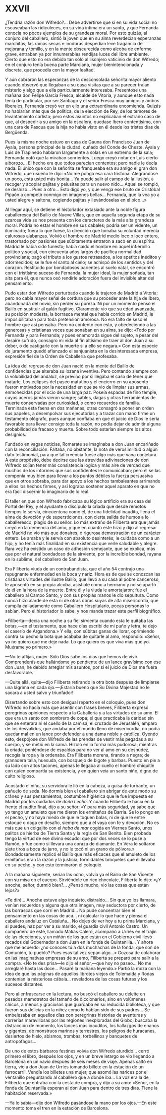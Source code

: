 # XXVII

¿Tendría razón don Wifredo?... Debe advertirse que si en su vida social no
escaseaban las ridiculeces, en su vida íntima era un santo, y que Fernanda
conocía no pocos ejemplos de su grandeza moral. Por esto quizás, al conjuro del
caballero, sintió la joven que en su alma reverdecían esperanzas marchitas; las
ramas secas e inodoras despedían leve fragancia de mejorana y tomillo, y en la
mente obscurecida como alcoba de enfermo grave, entraban ya por innumerables
rendijas luces del libre ambiente. Cierto que esto no era debido tan sólo al
lisonjero vaticinio de don Wifredo; en el conjuro tenía buena parte Marciana,
mujer bienintencionada y discreta, que procedía con la mayor lealtad.

Y aún cobraron las esperanzas de la desconsolada señorita mayor aliento cuando
observó que llegaban a su casa visitas que a su parecer traían misterio y algo
que a ella particularmente interesaba. Presentose una mañana don Felipe García
Fresca, alcalde de Vitoria, y aunque esto nada tenía de particular, por ser
Santiago y el señor Fresca muy amigos y ambos liberales, Fernanda creyó ver en
ello una extraordinaria encomienda. Quizás no hablarían más que de política, de
la elección de Rey, de los temores de levantamiento carlista; pero estos
asuntos no explicaban el extraño caso de que, al despedir a su amigo en la
escalera, quedase Ibero contentísimo, con una cara de Pascua que la hija no
había visto en él desde los tristes días de Bergüenda.

Pues la misma noche estuvo en casa de Gauna don Francisco Juan de Ayala,
persona principal de la ciudad, cuñado del Conde de Cheste. Ayala y Luis de
Trapinedo hablaron largamente a solas en un extremo de la sala; Fernanda notó
que la miraban sonrientes. Luego creyó notar en Luis cierto alborozo... El
hecho era que todos parecían contentos; pero nadie le decía nada. El único que
con la señorita se franqueaba era su amigo el gran don Wifredo, que risueño le
dijo: «No me ponga esa cara tristona. Alegrándose un poco, está usted más
bonita... Ya puede salir al campo de la ilusión, a recoger y acopiar pajitas
y pelusitas para un nuevo nido... Aquel se rompió, se deshizo... Pues a otro...
Esto digo yo, y que venga ese bruto de Cristóbal Pipaón a competir conmigo en
imágenes bellas... Fernanda, que la vea yo a usted alegre y saltona, cogiendo
pajitas y llevándoselas en el pico...»

Al llegar aquí, se detiene el historiador extasiado ante la noble figura
caballeresca del Bailío de Nueve Villas, que en aquella segunda etapa de su
azarosa vida se nos presenta con los caracteres de la más alta grandeza moral.
Podría no estar el hombre en sus cabales; podría ser un vidente, un iluminado;
fuera lo que fuese, la dirección que tomaba su voluntad merecía calurosas
alabanzas. Volvió el hombre de Madrid medio loco o loco entero, trastornado por
pasiones que súbitamente entraron a saco en su espíritu. Madrid le había sido
funesto; había caído el hombre en aquel infiernillo político y social, con
cincuenta años largos de pacífica normalidad provinciana; pagó el tributo a los
gustos retrasados, a los apetitos inéditos y adormecidos; se le fue el santo al
cielo; se achispó de los sentidos y del corazón. Restituido por bondadosos
parientes al suelo natal, se encontró con el tristísimo suceso de Fernanda, la
mujer ideal, la mujer soñada, tan alta para él, que nunca osó rendirle
adoración fuera del invisible altar del pensamiento.

Pudo estar don Wifredo perturbado cuando le trajeron de Madrid a Vitoria; pero
no cabía mayor señal de cordura que su proceder ante la hija de Ibero,
abandonada del novio, sin perder su pureza. Ni por un momento pensó el Bailío
en sustituir al galán fugitivo. Claramente vio que su edad avanzada, su
posición modesta, la borrasca mental que había corrido en Madrid, le
imposibilitaban para toda pretensión amorosa. No era falto de seso el hombre
que así pensaba. Pero no contento con esto, y obedeciendo a las generosas
y cristianas voces que sonaban en su alma, se dijo: «Todo por Fernanda y para
Fernanda; y pues enamorada sigue del sujeto, a pesar del desaire sufrido,
consagro mi vida al fin altísimo de traer al don Juan a su deber, o de
castigarle con la muerte si a ello se negara.» Con esta especie de juramento
quedó afianzado el sanjuanista en la desinteresada empresa, expresión fiel de
la Orden de Caballería que profesaba.

La idea del regreso de don Juan nació en la mente del Bailío de confidencias
que alteraba su lozana inventiva. Pero contando siempre con la volubilidad del
andaluz, se previno por si llegaba el caso de tener que matarle. Los eclipses
del paseo matutino y el encierro en su aposento fueron motivados por la
necesidad en que se vio de limpiar sus armas, enmohecidas por el ocio de una
larga paz. Poseía espadas de fino temple, cuyos aceros jamás vieron sangre;
sables, dagas y otras herramientas de muerte conservadas por curiosidad, o como
recuerdos de familia. Terminada esta faena en dos mañanas, otras consagró
a poner en orden sus papeles, a desempolvar sus ejecutorias y a trazar con mano
firme un testamento ológrafo, pues aunque confiaba en que el juicio de Dios le
sería favorable para llevar consigo toda la razón, no podía dejar de admitir
alguna probabilidad de fracaso y muerte. Sobre todo estarían siempre los altos
designios.

Fundado en vagas noticias, Romarate se imaginaba a don Juan encariñado con la
reconciliación. Faltaba, no obstante, la nota de verosimilitud o algún dato
testimonial, para que tal creencia fuese algo más que vana conjetura. A este
propósito, debe decirse que las atrevidas adivinaciones de don Wifredo solían
tener más consistencia lógica y más aire de verdad que muchos de los informes
que sus confidentes le comunicaban; pero él se las componía muy bien para
llevar a los puntos débiles la fuerza persuasiva que en otros sobraba, para dar
apoyo a los hechos tambaleantes arrimando a ellos los hechos firmes, y así
lograba sostener aquel aparato en que no era fácil discernir lo imaginario de
lo real.

El taller en que don Wifredo fabricaba su lógico artificio era su casa del
Portal del Rey, y el ayudante o discípulo la criada que desde remotos tiempos
le servía, cincuentona como él, de una fidelidad inaudita, llena el alma de
devoción y de supersticiones, con cierta salida de humos a lo caballeresco,
plagio de su señor. Lo más extraño de Filiberta era que jamás creyó en la
demencia del amo, y que en cuanto este hizo y dijo al regresar de Madrid no vio
más que donaires, o rigurosa demostración de un carácter entero. Le amaba y le
servía con absoluto desinterés; le cuidaba como a un hijo, y no tenía más
finalidad en su existencia que verle saludable y alegre. Rara vez ha existido
un caso de adhesión semejante, que se explica, más que por el natural bondadoso
de la sirviente, por la increíble bondad, rayana en lo sublime, del caballero
de San Juan.

Era Filiberta viuda de un contrabandista, que el año 54 contrajo una repugnante
enfermedad en la boca y nariz. Hora es de que se conozcan las cristianas
virtudes del ilustre Bailío, que llevó a su casa al pobre canceroso, le
aposentó en su propia alcoba, asistiole como a hermano y no se apartó de él en
la hora de la muerte. Entre él y la viuda le amortajaron; fue el caballero al
Campo Santo, y con sus propias manos le dio sepultura. Como nunca hizo alarde
de esta ni de otras obras suyas de alta misericordia, que cumplía calladamente
como Caballero Hospitalario, pocas personas lo sabían. Pero el historiador lo
sabe, y nos manda trazar este perfil biográfico.

«Filiberta—decía una noche a su fiel sirvienta cuando esta le quitaba las
botas,—en el testamento, que hace días escribí de mi puño y letra, te dejo el
caserío de Argandona.» Y ella, con súbitas ganas de llorar, oprimiendo contra
su pecho la bota que acababa de quitarle al amo, respondió: «Señor, yo no
quiero que me deje nada. Lo que quiero es que viva más que yo. Muérame yo
primero.»

—No te aflijas, mujer. Sólo Dios sabe los días que hemos de vivir. Comprenderás
que hallándome yo pendiente de un lance gravísimo con ese don Juan, he debido
arreglar mis asuntos, por si el juicio de Dios me fuera desfavorable.

—Quite allá, quite—dijo Filiberta retirando la otra bota después de limpiarse
una lágrima en cada ojo.—¡Estaría bueno que Su Divina Majestad no le sacara
a usted salvo y triunfador!

Disertando sobre esto con desigual reparto en el coloquio, pues don Wifredo no
hacía más que asentir con frases breves, Filiberta expresó peregrinas opiniones
respecto a la Caballería y a las virtudes de su amo. El que era un santo con
sombrero de copa; el que practicaba la caridad sin que se enterara ni el cuello
de la camisa; el cruzado de Jerusalén, amparo de los desvalidos, que andaba por
el mundo lleno de misericordia, no podía quedar mal en un lance por defender
a una dama noble y católica. Oyendo esto, despojose don Wifredo de las prendas
de vestir más pegadas a su cuerpo, y se metió en la cama. Hízolo en la forma
más pudorosa, mientras la criada, poniéndose de espaldas para no ver al amo en
su desnudez, recogía la ropa y la ordenaba. Era Filiberta morena, tirando
a negra; de granadera talla, huesuda, con bosquejo de bigote y barbas. Puesto
en pie a su lado con altos tacones, apenas le llegaba al cuello el hombre
chiquitín con quien compartía su existencia, y en quien veía un santo niño,
digno de culto religioso.

Acostado el niño, su servidora le lió en la cabeza, a guisa de turbante, un
pañuelo de seda. No dormía bien el caballero sin abrigar de este modo su cráneo
y sus pensamientos, costumbre higiénica que le fue impuesta en Madrid por los
cuidados de *doña Leche*. Y cuando Filiberta le hacía en la frente el nudito
final, dijo a su señor: «Y para más seguridad, ya sabe que yo tengo un amuleto
que me dieron los ermitaños de Barria. Se lo pongo en el pecho, y no haya miedo
de que le toquen balas, ni de que le entre estoque o daga en desafío, siempre
que a él vaya con fe y devoción. No es más que un colgajito con el *haba de
mar* cogida en Viernes Santo, unos palitos de hierba de Tierra Santa y la regla
de San Benito. Bien probada tengo la virtud de ese divino escudo: que por dos
veces se lo puse a Ramón, y fue como si llevara una coraza de diamante. En Vera
le soltaron siete tiros a boca de jarro, y no le tocó ni un grano de pólvora.»
Bondadosamente replicó el Bailío que más eficaces que el amuleto de los
ermitaños eran la razón y la justicia, formidables broqueles que él llevaba en
su pecho, y con esto terminaron el coloquio.

A la mañana siguiente, serían las ocho, volvía ya el Bailío de San Vicente con
su misa en el cuerpo. Sirviéndole un rico chocolate, Filiberta le dijo: «¿Y
anoche, señor, durmió bien?... ¿Pensó mucho, vio las cosas que están lejos?»

«Te diré... Anoche estuve algo inquieto, distraído... Sin que yo los llamara,
venían recuerdos y alguna que otra imagen, muy seductora por cierto, de las
borrascas que corrí en Madrid... No pude concentrar bien el pensamiento en las
cosas de acá... ni calcular lo que hace y piensa el caballero andaluz en
Cataluña... No dejes de ver hoy a tu prima Marciana, y si puedes, haz por ver
a su marido, el guardia civil Antonio Castro. Un compañero de este, llamado
Matías Calero, acompañó a Urríes en el trajín de las elecciones, y un miñón de
los que están en el Gobierno civil llevó recados del Gobernador a don Juan en
la fonda de Quintanilla... Y ahora que me acuerdo: ¿no conoces tú a dos
muchachas de la fonda, que son de Comunión, tu pueblo? Pues esas tal vez sepan
algo...» Gozosa de colaborar en las imaginativas empresas de su amo, Filiberta
se preparó para salir a la compra. «No te des prisa—le dijo el señor,—que hoy
no paseo... No me arreglaré hasta las doce... Pasaré la mañana leyendo.» Partió
la moza con la idea de que las páginas de aquellos librotes viejos de Tolemaida
y Rodas contenían la misteriosa cábala... reveladora de las cosas futuras y los
sucesos distantes.

Pero al enfrascarse en la lectura, no buscó el caballero su deleite en pesados
mamotretos del tamaño de diccionarios, sino en volúmenes chicos, a menos
y graciosos que guardaba en su reducida biblioteca, y que fueron sus delicias
en la niñez como lo habían sido de sus padres... Se embelesaba en aquellos días
con peregrinas historias de aventuras y correrías maravillosas por las regiones
inexploradas del Globo; buscaba la distracción de momento, los lances más
inauditos, los hallazgos de enanos y gigantes, de monstruos marinos
y terrestres, los peligros de huracanes, desiertos de hielo, abismos, trombas,
torbellinos y banquetes de antropófagos...

De uno de estos bárbaros festines volvía don Wifredo aturdido... cerró primero
el libro, después los ojos, y en un breve letargo se vio llegando a Barcelona
en un navío después de seis meses de viaje. Apenas saltó en tierra, vio a don
Juan de Urríes tomando billete en la estación de un ferrocarril.  Vendía los
billetes una mujer, que asomó las narices por el ventanillo preguntando al
caballero que a dónde iba... La voz era la de Filiberta que entraba con la
cesta de compra, y dijo a su amo: «Señor, en la fonda de Quintanilla esperan al
don Juan para dentro de tres días. Tiene la habitación reservada.»

—Ya lo sabía—dijo don Wifredo pasándose la mano por los ojos.—En este momento
toma el tren en la estación de Barcelona.

